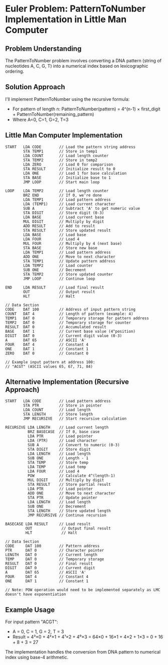 # Euler Problem: PatternToNumber Implementation in Little Man Computer

## Problem Understanding

The PatternToNumber problem involves converting a DNA pattern (string of nucleotides A, C, G, T) into a numerical index based on lexicographic ordering.

## Solution Approach

I'll implement PatternToNumber using the recursive formula:
- For pattern of length n: PatternToNumber(pattern) = 4^(n-1) × first_digit + PatternToNumber(remaining_pattern)
- Where A=0, C=1, G=2, T=3

## Little Man Computer Implementation

```
START   LDA CODE        // Load the pattern string address
        STA TEMP1       // Store in temp1
        LDA COUNT       // Load length counter
        STA TEMP2       // Store in temp2
        LDA ZERO        // Load 0 for comparison
        STA RESULT      // Initialize result to 0
        LDA ONE         // Load 1 for base calculation
        STA BASE        // Initialize base to 1
        JMP LOOP        // Start main loop

LOOP    LDA TEMP2       // Load length counter
        BRZ END         // If 0, we're done
        LDA TEMP1       // Load pattern address
        LDA (TEMP1)     // Load current character
        SUB A           // Subtract 'A' to get numeric value
        STA DIGIT       // Store digit (0-3)
        LDA BASE        // Load current base
        MUL DIGIT       // Multiply by digit
        ADD RESULT      // Add to result
        STA RESULT      // Store updated result
        LDA BASE        // Load base
        LDA FOUR        // Load 4
        MUL FOUR        // Multiply by 4 (next base)
        STA BASE        // Store new base
        LDA TEMP1       // Load pattern address
        ADD ONE         // Move to next character
        STA TEMP1       // Update pattern address
        LDA TEMP2       // Load counter
        SUB ONE         // Decrement
        STA TEMP2       // Store updated counter
        JMP LOOP        // Continue loop

END     LDA RESULT      // Load final result
        OUT             // Output result
        HLT             // Halt

// Data Section
CODE    DAT 100         // Address of input pattern string
COUNT   DAT 4           // Length of pattern (example: 4)
TEMP1   DAT 0           // Temporary storage for pattern address
TEMP2   DAT 0           // Temporary storage for counter
RESULT  DAT 0           // Accumulated result
BASE    DAT 1           // Current base value (4^position)
DIGIT   DAT 0           // Current digit value (0-3)
A       DAT 65          // ASCII 'A'
FOUR    DAT 4           // Constant 4
ONE     DAT 1           // Constant 1
ZERO    DAT 0           // Constant 0

// Example input pattern at address 100:
// "ACGT" (ASCII values 65, 67, 71, 84)
```

## Alternative Implementation (Recursive Approach)

```
START   LDA CODE        // Load pattern address
        STA PTR         // Store in pointer
        LDA COUNT       // Load length
        STA LENGTH      // Store length
        JMP RECURSIVE   // Start recursive calculation

RECURSIVE LDA LENGTH    // Load current length
          BRZ BASECASE  // If 0, base case
          LDA PTR       // Load pointer
          LDA (PTR)     // Load character
          SUB A         // Convert to numeric (0-3)
          STA DIGIT     // Store digit
          LDA LENGTH    // Load length
          SUB ONE       // Length - 1
          STA TEMP      // Store temp
          LDA TEMP      // Load temp
          LDA FOUR      // Load 4
          POW           // Calculate 4^(length-1)
          MUL DIGIT     // Multiply by digit
          STA RESULT    // Store partial result
          LDA PTR       // Load pointer
          ADD ONE       // Move to next character
          STA PTR       // Update pointer
          LDA LENGTH    // Load length
          SUB ONE       // Decrement
          STA LENGTH    // Store updated length
          JMP RECURSIVE // Continue recursion

BASECASE LDA RESULT     // Load result
         OUT             // Output final result
         HLT             // Halt

// Data Section
CODE     DAT 100        // Pattern address
PTR      DAT 0          // Character pointer
LENGTH   DAT 0          // Current length
TEMP     DAT 0          // Temporary storage
RESULT   DAT 0          // Final result
DIGIT    DAT 0          // Current digit
A        DAT 65         // ASCII 'A'
FOUR     DAT 4          // Constant 4
ONE      DAT 1          // Constant 1

// Note: POW operation would need to be implemented separately as LMC doesn't have exponentiation
```

## Example Usage

For input pattern "ACGT":
- A = 0, C = 1, G = 2, T = 3
- Result = 4³×0 + 4²×1 + 4¹×2 + 4⁰×3 = 64×0 + 16×1 + 4×2 + 1×3 = 0 + 16 + 8 + 3 = 27

The implementation handles the conversion from DNA pattern to numerical index using base-4 arithmetic.

